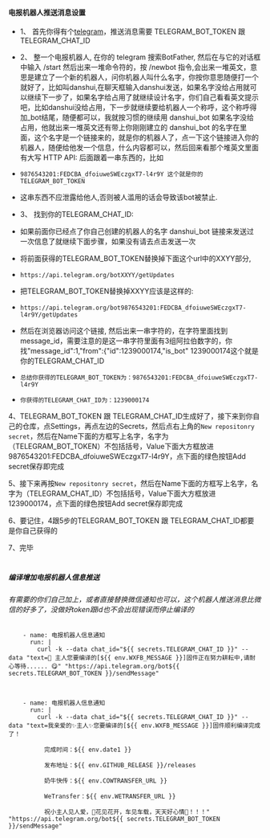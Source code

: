 #### 电报机器人推送消息设置

- 1、 首先你得有个[telegram](https://telegram.org/)，推送消息需要 TELEGRAM_BOT_TOKEN 跟 TELEGRAM_CHAT_ID

- 2、 整一个电报机器人, 在你的 telegram 搜索BotFather, 然后在与它的对话框中输入 /start 然后出来一堆命令符的，按 /newbot 指令,会出来一堆英文，意思是建立了一个新的机器人，问你机器人叫什么名字，你按你意思随便打一个就好了，比如叫danshui,在聊天框输入danshui发送，如果名字没给占用就可以继续下一步了，如果名字给占用了就继续设计名字，你们自己看看英文提示吧，比如danshui没给占用，下一步就继续要给机器人一个称呼，这个称呼得加_bot结尾，随便都可以，我就按习惯的继续用 danshui_bot 如果名字没给占用，他就出来一堆英文还有带上你刚刚建立的 danshui_bot 的名字在里面，这个名字是一个链接来的，就是你的机器人了，点一下这个链接进入你的机器人，随便给他发一个信息，什么内容都可以，然后回来看那个堆英文里面有大写 HTTP API: 后面跟着一串东西的，比如 
-     9876543201:FEDCBA_dfoiuweSWEczgxT7-l4r9Y 这个就是你的TELEGRAM_BOT_TOKEN

- 这串东西不应泄露给他人,否则被人滥用的话会导致该bot被禁止.

- 3、 找到你的TELEGRAM_CHAT_ID:

-  如果前面你已经点了你自己创建的机器人的名字 danshui_bot 链接来发送过一次信息了就继续下面步骤，如果没有请去点击发送一次

-  将前面获得的TELEGRAM_BOT_TOKEN替换掉下面这个url中的XXYY部分,
-     https://api.telegram.org/botXXYY/getUpdates

- 把TELEGRAM_BOT_TOKEN替换掉XXYY应该是这样的:   
-     https://api.telegram.org/bot9876543201:FEDCBA_dfoiuweSWEczgxT7-l4r9Y/getUpdates   
- 然后在浏览器访问这个链接, 然后出来一串字符的，在字符里面找到message_id，需要注意的是这一串字符里面有3组阿拉伯数字的，你找"message_id":1,"from":{"id":1239000174,"is_bot" 1239000174这个就是你的TELEGRAM_CHAT_ID

-     总结你获得的TELEGRAM_BOT_TOKEN为：9876543201:FEDCBA_dfoiuweSWEczgxT7-l4r9Y

-     你获得的TELEGRAM_CHAT_ID为：1239000174

4、TELEGRAM_BOT_TOKEN 跟 TELEGRAM_CHAT_ID生成好了，接下来到你自己的仓库，点Settings，再点左边的Secrets，然后点右上角的`New repositonry secret`，然后在Name下面的方框写上名字，名字为（TELEGRAM_BOT_TOKEN）不包括括号，Value下面大方框放进9876543201:FEDCBA_dfoiuweSWEczgxT7-l4r9Y，点下面的绿色按钮Add secret保存即完成

5、接下来再按`New repositonry secret`，然后在Name下面的方框写上名字，名字为（TELEGRAM_CHAT_ID）不包括括号，Value下面大方框放进1239000174，点下面的绿色按钮Add secret保存即完成

6、要记住，4跟5步的TELEGRAM_BOT_TOKEN 跟 TELEGRAM_CHAT_ID都要是你自己获得的

7、完毕



#
#
#
#
#
##### 编译增加电报机器人信息推送
###### 有需要的你们自己加上，或者直接替换微信通知也可以，这个机器人推送消息比微信的好多了，没做好token跟id也不会出现错误而停止编译的


        - name: 电报机器人信息通知
          run: |
            curl -k --data chat_id="${{ secrets.TELEGRAM_CHAT_ID }}" --data "text=🎉 主人您要编译的[${{ env.WXFB_MESSAGE }}]固件正在努力耕耘中,请耐心等待...... 😋" "https://api.telegram.org/bot${{ secrets.TELEGRAM_BOT_TOKEN }}/sendMessage"



        - name: 电报机器人信息通知
          run: |
            curl -k --data chat_id="${{ secrets.TELEGRAM_CHAT_ID }}" --data "text=我亲爱的✨主人✨您要编译的[${{ env.WXFB_MESSAGE }}]固件顺利编译完成了！
          
              完成时间：${{ env.date1 }}
          
              发布地址：${{ env.GITHUB_RELEASE }}/releases
          
              奶牛快传：${{ env.COWTRANSFER_URL }}
          
              WeTransfer：${{ env.WETRANSFER_URL }}
          
              祝小主人见人爱，💐花见花开，车见车载，天天好心情🎈！！！" "https://api.telegram.org/bot${{ secrets.TELEGRAM_BOT_TOKEN }}/sendMessage" 
